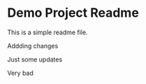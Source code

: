 # Demo Project Readme 

This is a simple readme file. 

Addding changes 

Just some updates 

Very bad 
